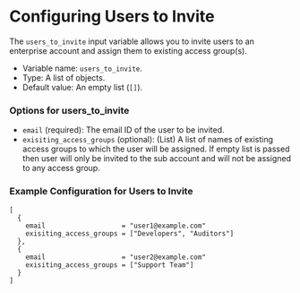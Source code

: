 # Configuring Users to Invite

The `users_to_invite` input variable allows you to invite users to an enterprise account and assign them to existing access group(s).

- Variable name: `users_to_invite`.
- Type: A list of objects.
- Default value: An empty list (`[]`).

### Options for users_to_invite

- `email` (required): The email ID of the user to be invited.
- `exisiting_access_groups` (optional): (List) A list of names of existing access groups to which the user will be assigned. If empty list is passed then user will only be invited to the sub account and will not be assigned to any access group.

### Example Configuration for Users to Invite

```hcl
[
  {
    email                   = "user1@example.com"
    exisiting_access_groups = ["Developers", "Auditors"]
  },
  {
    email                   = "user2@example.com"
    exisiting_access_groups = ["Support Team"]
  }
]
```

